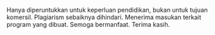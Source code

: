 Hanya diperuntukkan untuk keperluan pendidikan, bukan untuk tujuan komersil. Plagiarism sebaiknya dihindari. 
Menerima masukan terkait program yang dibuat. 
Semoga bermanfaat.
Terima kasih.
